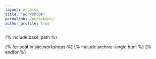 ```yaml
---
layout: archive
title: "Workshops"
permalink: /workshops/
author_profile: true
---
```


{% include base_path %}

{% for post in site.workshops %}
  {% include archive-single.html %}
{% endfor %}